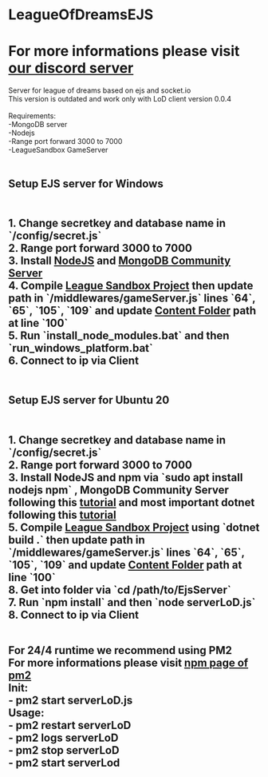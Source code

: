 # LeagueOfDreamsEJS
# For more informations please visit <a href="https://discord.gg/NUDmnGR2ka">our discord server</a>

Server for league of dreams based on ejs and socket.io<br>
This version is outdated and work only with LoD client version 0.0.4<br>
<br>
Requirements:<br>
 -MongoDB server<br>
 -Nodejs<br>
 -Range port forward 3000 to 7000<br>
 -LeagueSandbox GameServer<br>
<br>
<h2>Setup EJS server for Windows<h2><br>
1. Change secretkey and database name in `/config/secret.js`<br>
2. Range port forward 3000 to 7000<br>
3. Install <a href="https://nodejs.dev">NodeJS</a> and <a href="https://www.mongodb.com/try/download/community">MongoDB Community Server</a><br>
4. Compile <a href="https://github.com/LeagueSandbox/GameServer">League Sandbox Project</a> then update path in `/middlewares/gameServer.js` lines `64`, `65`, `105`, `109` and update <a href="https://github.com/LeagueSandbox/LeagueSandbox-Default">Content Folder</a> path at line `100`<br>
5. Run `install_node_modules.bat` and then `run_windows_platform.bat`<br>
6. Connect to ip via Client<br><br>

<h2>Setup EJS server for Ubuntu 20<h2><br>
1. Change secretkey and database name in `/config/secret.js`<br>
2. Range port forward 3000 to 7000<br>
3. Install NodeJS and npm via `sudo apt install nodejs npm` , MongoDB Community Server following this <a href="https://www.mongodb.com/docs/manual/tutorial/install-mongodb-on-ubuntu/">tutorial</a> and most important dotnet following this <a href="https://tecadmin.net/how-to-install-net-core-on-ubuntu-20-04/">tutorial</a><br>
5. Compile <a href="https://github.com/LeagueSandbox/GameServer">League Sandbox Project</a> using `dotnet build .` then update path in `/middlewares/gameServer.js` lines `64`, `65`, `105`, `109` and update <a href="https://github.com/LeagueSandbox/LeagueSandbox-Default">Content Folder</a> path at line `100`<br>
8. Get into folder via `cd /path/to/EjsServer`<br>
7. Run `npm install` and then `node serverLoD.js`<br>
8. Connect to ip via Client<br><br>

For 24/4 runtime we recommend using PM2<br>
For more informations please visit <a href="https://www.npmjs.com/package/pm2">npm page of pm2</a><br>
 Init:<br>
     - pm2 start serverLoD.js<br>
 Usage:<br>
     - pm2 restart serverLoD<br>
     - pm2 logs serverLoD<br>
     - pm2 stop serverLoD<br>
     - pm2 start serverLod<br>
